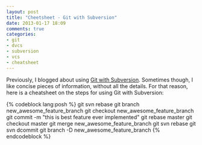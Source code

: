 ```yaml
---
layout: post
title: "Cheetsheet - Git with Subversion"
date: 2013-01-17 18:09
comments: true
categories: 
- git
- dvcs
- subversion
- vcs
- cheatsheet
---
```


Previously, I blogged about using [Git with Subversion](/blog/2012/12/13/git-workflow-for-subversion/). Sometimes though, I like concise pieces of information, without all the details. For that reason, here is a cheatsheet on the steps for using Git with Subversion:

{% codeblock lang:posh %}
git svn rebase
git branch new_awesome_feature_branch
git checkout new_awesome_feature_branch
git commit -m "this is best feature ever implemented"
git rebase master
git checkout master
git merge new_awesome_feature_branch
git svn rebase
git svn dcommit
git branch -D new_awesome_feature_branch
{% endcodeblock %}